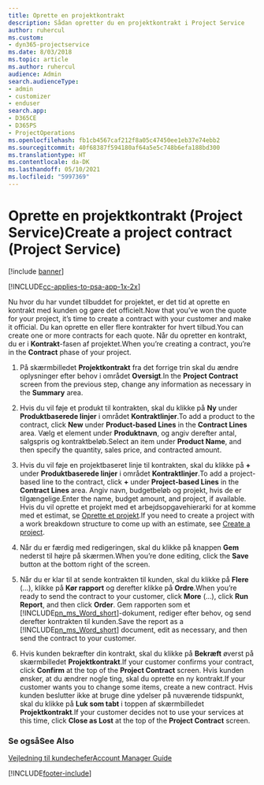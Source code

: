 ```yaml
---
title: Oprette en projektkontrakt
description: Sådan opretter du en projektkontrakt i Project Service
author: ruhercul
ms.custom:
- dyn365-projectservice
ms.date: 8/03/2018
ms.topic: article
ms.author: ruhercul
audience: Admin
search.audienceType:
- admin
- customizer
- enduser
search.app:
- D365CE
- D365PS
- ProjectOperations
ms.openlocfilehash: fb1cb4567caf212f8a05c47450ee1eb37e74ebb2
ms.sourcegitcommit: 40f68387f594180af64a5e5c748b6efa188bd300
ms.translationtype: HT
ms.contentlocale: da-DK
ms.lasthandoff: 05/10/2021
ms.locfileid: "5997369"
---
```

# <a name="create-a-project-contract-project-service"></a><span data-ttu-id="c7ef0-103">Oprette en projektkontrakt (Project Service)</span><span class="sxs-lookup"><span data-stu-id="c7ef0-103">Create a project contract (Project Service)</span></span>

[!include [banner](../includes/psa-now-project-operations.md)]

[!INCLUDE[cc-applies-to-psa-app-1x-2x](../includes/cc-applies-to-psa-app-1x-2x.md)]

<span data-ttu-id="c7ef0-104">Nu hvor du har vundet tilbuddet for projektet, er det tid at oprette en kontrakt med kunden og gøre det officielt.</span><span class="sxs-lookup"><span data-stu-id="c7ef0-104">Now that you’ve won the quote for your project, it’s time to create a contract with your customer and make it official.</span></span> <span data-ttu-id="c7ef0-105">Du kan oprette en eller flere kontrakter for hvert tilbud.</span><span class="sxs-lookup"><span data-stu-id="c7ef0-105">You can create one or more contracts for each quote.</span></span> <span data-ttu-id="c7ef0-106">Når du opretter en kontrakt, du er i **Kontrakt**-fasen af projektet.</span><span class="sxs-lookup"><span data-stu-id="c7ef0-106">When you’re creating a contract, you’re in the **Contract** phase of your project.</span></span>  
  
1. <span data-ttu-id="c7ef0-107">På skærmbilledet **Projektkontrakt** fra det forrige trin skal du ændre oplysninger efter behov i området **Oversigt**.</span><span class="sxs-lookup"><span data-stu-id="c7ef0-107">In the **Project Contract** screen from the previous step, change any information as necessary in the **Summary** area.</span></span>  
  
2. <span data-ttu-id="c7ef0-108">Hvis du vil føje et produkt til kontrakten, skal du klikke på **Ny** under **Produktbaserede linjer** i området **Kontraktlinjer**.</span><span class="sxs-lookup"><span data-stu-id="c7ef0-108">To add a product to the contract, click **New** under **Product-based Lines** in the **Contract Lines** area.</span></span> <span data-ttu-id="c7ef0-109">Vælg et element under **Produktnavn**, og angiv derefter antal, salgspris og kontraktbeløb.</span><span class="sxs-lookup"><span data-stu-id="c7ef0-109">Select an item under **Product Name**, and then specify the quantity, sales price, and contracted amount.</span></span>  
  
3. <span data-ttu-id="c7ef0-110">Hvis du vil føje en projektbaseret linje til kontrakten, skal du klikke på **+** under **Produktbaserede linjer** i området **Kontraktlinjer**.</span><span class="sxs-lookup"><span data-stu-id="c7ef0-110">To add a project-based line to the contract, click **+** under **Project-based Lines** in the **Contract Lines** area.</span></span> <span data-ttu-id="c7ef0-111">Angiv navn, budgetbeløb og projekt, hvis de er tilgængelige.</span><span class="sxs-lookup"><span data-stu-id="c7ef0-111">Enter the name, budget amount, and project, if available.</span></span> <span data-ttu-id="c7ef0-112">Hvis du vil oprette et projekt med et arbejdsopgavehierarki for at komme med et estimat, se [Oprette et projekt](../psa/create-project.md).</span><span class="sxs-lookup"><span data-stu-id="c7ef0-112">If you need to create a project with a work breakdown structure to come up with an estimate, see [Create a project](../psa/create-project.md).</span></span>  
  
4. <span data-ttu-id="c7ef0-113">Når du er færdig med redigeringen, skal du klikke på knappen **Gem** nederst til højre på skærmen.</span><span class="sxs-lookup"><span data-stu-id="c7ef0-113">When you’re done editing, click the **Save** button at the bottom right of the screen.</span></span>  
  
5. <span data-ttu-id="c7ef0-114">Når du er klar til at sende kontrakten til kunden, skal du klikke på **Flere** (...), klikke på **Kør rapport** og derefter klikke på **Ordre**.</span><span class="sxs-lookup"><span data-stu-id="c7ef0-114">When you’re ready to send the contract to your customer, click **More** (…), click **Run Report**, and then click **Order**.</span></span> <span data-ttu-id="c7ef0-115">Gem rapporten som et [!INCLUDE[pn_ms_Word_short](../includes/pn-ms-word-short.md)]-dokument, rediger efter behov, og send derefter kontrakten til kunden.</span><span class="sxs-lookup"><span data-stu-id="c7ef0-115">Save the report as a [!INCLUDE[pn_ms_Word_short](../includes/pn-ms-word-short.md)] document, edit as necessary, and then send the contract to your customer.</span></span>  
  
6. <span data-ttu-id="c7ef0-116">Hvis kunden bekræfter din kontrakt, skal du klikke på **Bekræft** øverst på skærmbilledet **Projektkontrakt**.</span><span class="sxs-lookup"><span data-stu-id="c7ef0-116">If your customer confirms your contract, click **Confirm** at the top of the **Project Contract** screen.</span></span> <span data-ttu-id="c7ef0-117">Hvis kunden ønsker, at du ændrer nogle ting, skal du oprette en ny kontrakt.</span><span class="sxs-lookup"><span data-stu-id="c7ef0-117">If your customer wants you to change some items, create a new contract.</span></span> <span data-ttu-id="c7ef0-118">Hvis kunden beslutter ikke at bruge dine ydelser på nuværende tidspunkt, skal du klikke på **Luk som tabt** i toppen af skærmbilledet **Projektkontrakt**.</span><span class="sxs-lookup"><span data-stu-id="c7ef0-118">If your customer decides not to use your services at this time, click **Close as Lost** at the top of the **Project Contract** screen.</span></span>  
  
### <a name="see-also"></a><span data-ttu-id="c7ef0-119">Se også</span><span class="sxs-lookup"><span data-stu-id="c7ef0-119">See Also</span></span>  
 [<span data-ttu-id="c7ef0-120">Vejledning til kundechefer</span><span class="sxs-lookup"><span data-stu-id="c7ef0-120">Account Manager Guide</span></span>](../psa/account-manager-guide.md)


[!INCLUDE[footer-include](../includes/footer-banner.md)]